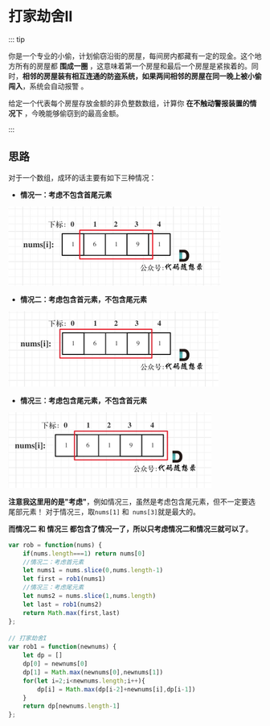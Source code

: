 # 打家劫舍II

::: tip

你是一个专业的小偷，计划偷窃沿街的房屋，每间房内都藏有一定的现金。这个地方所有的房屋都 **围成一圈** ，这意味着第一个房屋和最后一个房屋是紧挨着的。同时，**相邻的房屋装有相互连通的防盗系统，如果两间相邻的房屋在同一晚上被小偷闯入**，系统会自动报警 。

给定一个代表每个房屋存放金额的非负整数数组，计算你 **在不触动警报装置的情况下** ，今晚能够偷窃到的最高金额。

:::



## 思路

对于一个数组，成环的话主要有如下三种情况：

- **情况一：考虑不包含首尾元素**

<img src="/images/20210129160748643-20230310134000692.jpg" alt="213.打家劫舍II" style="zoom:50%;" />

- **情况二：考虑包含首元素，不包含尾元素**

<img src="/images/20210129160821374-20230310134003961.jpg" alt="213.打家劫舍II1" style="zoom:50%;" />

- **情况三：考虑包含尾元素，不包含首元素**

<img src="/images/20210129160842491-20230310134008133.jpg" alt="213.打家劫舍II2" style="zoom:50%;" />

**注意我这里用的是"考虑"**，例如情况三，虽然是考虑包含尾元素，但不一定要选尾部元素！ 对于情况三，取`nums[1]` 和` nums[3]`就是最大的。

**而情况二 和 情况三 都包含了情况一了，所以只考虑情况二和情况三就可以了**。

```js
var rob = function(nums) {
    if(nums.length===1) return nums[0]
    //情况二：考虑首元素
    let nums1 = nums.slice(0,nums.length-1)
    let first = rob1(nums1)
    //情况三：考虑尾元素
    let nums2 = nums.slice(1,nums.length)
    let last = rob1(nums2)
    return Math.max(first,last)
};

// 打家劫舍I
var rob1 = function(newnums) {
    let dp = []
    dp[0] = newnums[0]
    dp[1] = Math.max(newnums[0],newnums[1])
    for(let i=2;i<newnums.length;i++){
        dp[i] = Math.max(dp[i-2]+newnums[i],dp[i-1])
    }
    return dp[newnums.length-1]
};
```

